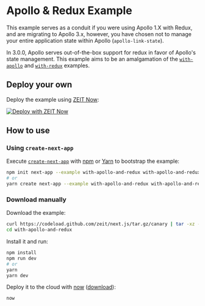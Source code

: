 # Apollo & Redux Example

This example serves as a conduit if you were using Apollo 1.X with Redux, and are migrating to Apollo 3.x, however, you have chosen not to manage your entire application state within Apollo (`apollo-link-state`).

In 3.0.0, Apollo serves out-of-the-box support for redux in favor of Apollo's state management. This example aims to be an amalgamation of the [`with-apollo`](https://github.com/zeit/next.js/tree/master/examples/with-apollo) and [`with-redux`](https://github.com/zeit/next.js/tree/master/examples/with-redux) examples.

## Deploy your own

Deploy the example using [ZEIT Now](https://zeit.co/now):

[![Deploy with ZEIT Now](https://zeit.co/button)](https://zeit.co/new/project?template=https://github.com/zeit/next.js/tree/canary/examples/with-apollo-and-redux)

## How to use

### Using `create-next-app`

Execute [`create-next-app`](https://github.com/zeit/next.js/tree/canary/packages/create-next-app) with [npm](https://docs.npmjs.com/cli/init) or [Yarn](https://yarnpkg.com/lang/en/docs/cli/create/) to bootstrap the example:

```bash
npm init next-app --example with-apollo-and-redux with-apollo-and-redux-app
# or
yarn create next-app --example with-apollo-and-redux with-apollo-and-redux-app
```

### Download manually

Download the example:

```bash
curl https://codeload.github.com/zeit/next.js/tar.gz/canary | tar -xz --strip=2 next.js-canary/examples/with-apollo-and-redux
cd with-apollo-and-redux
```

Install it and run:

```bash
npm install
npm run dev
# or
yarn
yarn dev
```

Deploy it to the cloud with [now](https://zeit.co/now) ([download](https://zeit.co/download)):

```bash
now
```
